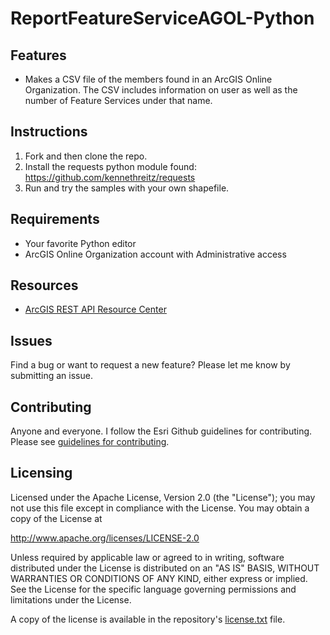 # ReportFeatureServiceAGOL-Python

## Features

* Makes a CSV file of the members found in an ArcGIS Online Organization. The CSV includes information on user as well as the number of Feature Services under that name.


## Instructions


1. Fork and then clone the repo.
2. Install the requests python module found: https://github.com/kennethreitz/requests
2. Run and try the samples with your own shapefile.


## Requirements


* Your favorite Python editor
* ArcGIS Online Organization account with Administrative access


## Resources


* [ArcGIS REST API Resource Center](http://resources.arcgis.com/en/help/arcgis-rest-api/index.html#/The_ArcGIS_REST_API/02r300000054000000/)



## Issues


Find a bug or want to request a new feature?  Please let me know by submitting an issue.


## Contributing


Anyone and everyone. I follow the Esri Github guidelines for contributing. Please see [guidelines for contributing](https://github.com/esri/contributing).


## Licensing

Licensed under the Apache License, Version 2.0 (the "License");
you may not use this file except in compliance with the License.
You may obtain a copy of the License at


   http://www.apache.org/licenses/LICENSE-2.0


Unless required by applicable law or agreed to in writing, software
distributed under the License is distributed on an "AS IS" BASIS,
WITHOUT WARRANTIES OR CONDITIONS OF ANY KIND, either express or implied.
See the License for the specific language governing permissions and
limitations under the License.


A copy of the license is available in the repository's [license.txt](https://github.com/swwendel/ZipUploadPublishWebmapShare.git/master/license.txt) file.
